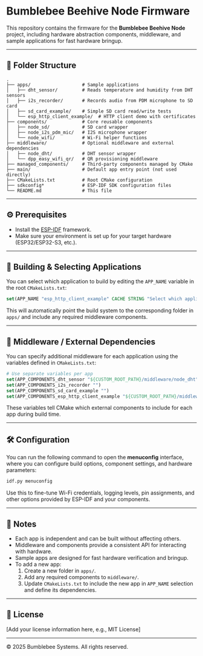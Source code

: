 # Bumblebee Beehive Node Firmware

This repository contains the firmware for the **Bumblebee Beehive Node** project, including hardware abstraction components, middleware, and sample applications for fast hardware bringup.

---

## 📁 Folder Structure

```
.
├── apps/                   # Sample applications
│   ├── dht_sensor/         # Reads temperature and humidity from DHT sensors
│   ├── i2s_recorder/       # Records audio from PDM microphone to SD card
│   ├── sd_card_example/    # Simple SD card read/write tests
│   └── esp_http_client_example/  # HTTP client demo with certificates
├── components/             # Core reusable components
│   ├── node_sd/            # SD card wrapper
│   ├── node_i2s_pdm_mic/   # I2S microphone wrapper
│   └── node_wifi/          # Wi-Fi helper functions
├── middleware/             # Optional middleware and external dependencies
│   ├── node_dht/           # DHT sensor wrapper
│   └── dpp_easy_wifi_qr/   # QR provisioning middleware
├── managed_components/     # Third-party components managed by CMake
├── main/                   # Default app entry point (not used directly)
├── CMakeLists.txt          # Root CMake configuration
├── sdkconfig*              # ESP-IDF SDK configuration files
└── README.md               # This file
```

---

## ⚙️ Prerequisites

- Install the [ESP-IDF](https://docs.espressif.com/projects/esp-idf/en/latest/esp32/get-started/index.html) framework.
- Make sure your environment is set up for your target hardware (ESP32/ESP32-S3, etc.).

---

## 🚀 Building & Selecting Applications

You can select which application to build by editing the `APP_NAME` variable in the root `CMakeLists.txt`:

```cmake
set(APP_NAME "esp_http_client_example" CACHE STRING "Select which application to build")
```

This will automatically point the build system to the corresponding folder in `apps/` and include any required middleware components.

---

## 🧩 Middleware / External Dependencies

You can specify additional middleware for each application using the variables defined in `CMakeLists.txt`:

```cmake
# Use separate variables per app
set(APP_COMPONENTS_dht_sensor "${CUSTOM_ROOT_PATH}/middleware/node_dht")
set(APP_COMPONENTS_i2s_recorder "")
set(APP_COMPONENTS_sd_card_example "")
set(APP_COMPONENTS_esp_http_client_example "${CUSTOM_ROOT_PATH}/middleware/dpp_easy_wifi_qr")
```

These variables tell CMake which external components to include for each app during build time.

---

## 🛠️ Configuration

You can run the following command to open the **menuconfig** interface, where you can configure build options, component settings, and hardware parameters:

```bash
idf.py menuconfig
```

Use this to fine-tune Wi-Fi credentials, logging levels, pin assignments, and other options provided by ESP-IDF and your components.

---

## 🧠 Notes

- Each app is independent and can be built without affecting others.
- Middleware and components provide a consistent API for interacting with hardware.
- Sample apps are designed for fast hardware verification and bringup.
- To add a new app:
  1. Create a new folder in `apps/`.
  2. Add any required components to `middleware/`.
  3. Update `CMakeLists.txt` to include the new app in `APP_NAME` selection and define its dependencies.

---

## 📄 License

[Add your license information here, e.g., MIT License]

---

© 2025 Bumblebee Systems. All rights reserved.
